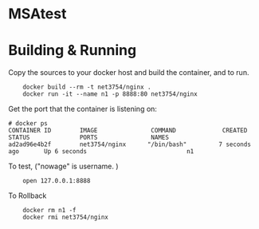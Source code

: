 # MSAtest

# Building & Running

Copy the sources to your docker host and build the container, and to run.
```
	docker build --rm -t net3754/nginx .
	docker run -it --name n1 -p 8888:80 net3754/nginx
```
Get the port that the container is listening on:

```
# docker ps
CONTAINER ID        IMAGE               COMMAND             CREATED             STATUS              PORTS               NAMES
ad2ad96e4b2f        net3754/nginx      "/bin/bash"         7 seconds ago       Up 6 seconds                            n1
```

To test, ("nowage" is username. )
```
	open 127.0.0.1:8888
```
To Rollback
```
    docker rm n1 -f
    docker rmi net3754/nginx
```
